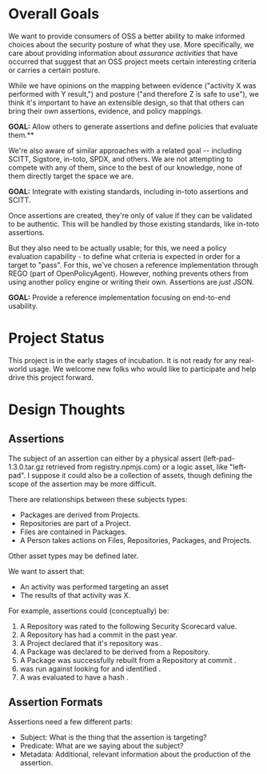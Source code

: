 # Overall Goals

We want to provide consumers of OSS a better ability to make informed choices about
the security posture of what they use. More specifically, we care about providing
information about *assurance activities* that have occurred that suggest that an
OSS project meets certain interesting criteria or carries a certain posture.

While we have opinions on the mapping between evidence ("activity X was performed with
Y result,") and posture ("and therefore Z is safe to use"), we think it's important
to have an extensible design, so that that others can bring their own assertions,
evidence, and policy mappings.

**GOAL:** Allow others to generate assertions and define policies that evaluate them.**

We're also aware of similar approaches with a related goal -- including SCITT,
Sigstore, in-toto, SPDX, and others. We are not attempting to compete with any
of them, since to the best of our knowledge, none of them directly target the space
we are. 

**GOAL:** Integrate with existing standards, including in-toto assertions and SCITT.

Once assertions are created, they're only of value if they can be validated to be
authentic. This will be handled by those existing standards, like in-toto assertions.

But they also need to be actually usable; for this, we need a policy evaluation
capability - to define what criteria is expected in order for a target to "pass".
For this, we've chosen a reference implementation through REGO (part of
OpenPolicyAgent). However, nothing prevents others from using another policy
engine or writing their own. Assertions are *just* JSON.

**GOAL:** Provide a reference implementation focusing on end-to-end usability.

# Project Status

This project is in the early stages of incubation. It is not ready for any real-world
usage. We welcome new folks who would like to participate and help drive this project
forward.

# Design Thoughts


## Assertions

The subject of an assertion can either by a physical assert (left-pad-1.3.0.tar.gz
retrieved from registry.npmjs.com) or a logic asset, like "left-pad". I suppose it
could also be a collection of assets, though defining the scope of the assertion
may be more difficult. 

There are relationships between these subjects types:
* Packages are derived from Projects.
* Repositories are part of a Project.
* Files are contained in Packages.
* A Person takes actions on Files, Repositories, Packages, and Projects.

Other asset types may be defined later.

We want to assert that:

* An activity was performed targeting an asset
* The results of that activity was X.

For example, assertions could (conceptually) be:

1. A Repository was rated to the following Security Scorecard value.
2. A Repository has had a commit in the past year.
3. A Project declared that it's repository was <X>.
4. A Package was declared to be derived from a Repository.
5. A Package was successfully rebuilt from a Repository at commit <X>.
6. <Tool> was run against <Package> looking for <Rules> and identified <Results>.
7. A <File> was evaluated to have a hash <Hash>.

## Assertion Formats

Assertions need a few different parts:

* Subject: What is the thing that the assertion is targeting?
* Predicate: What are we saying about the subject?
* Metadata: Additional, relevant information about the production of the assertion.

